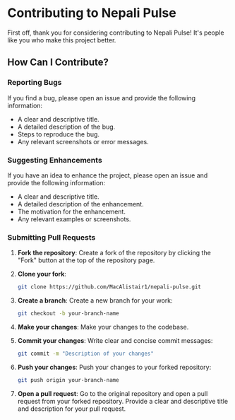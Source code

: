 # Contributing to Nepali Pulse

First off, thank you for considering contributing to Nepali Pulse! It's people like you who make this project better.

## How Can I Contribute?

### Reporting Bugs

If you find a bug, please open an issue and provide the following information:

- A clear and descriptive title.
- A detailed description of the bug.
- Steps to reproduce the bug.
- Any relevant screenshots or error messages.

### Suggesting Enhancements

If you have an idea to enhance the project, please open an issue and provide the following information:

- A clear and descriptive title.
- A detailed description of the enhancement.
- The motivation for the enhancement.
- Any relevant examples or screenshots.

### Submitting Pull Requests

1. **Fork the repository**:
   Create a fork of the repository by clicking the "Fork" button at the top of the repository page.

2. **Clone your fork**:
   ```bash
   git clone https://github.com/MacAlistair1/nepali-pulse.git
   ```

3. **Create a branch**:
    Create a new branch for your work:
    ```bash
    git checkout -b your-branch-name
    ```

4. **Make your changes**:
    Make your changes to the codebase.

5. **Commit your changes**:
    Write clear and concise commit messages:
    ```bash
    git commit -m "Description of your changes"
    ```

6. **Push your changes**:
    Push your changes to your forked repository:
    ```bash
    git push origin your-branch-name
    ```

7. **Open a pull request**:
    Go to the original repository and open a pull request from your forked repository. Provide a clear and descriptive title and description for your pull request.